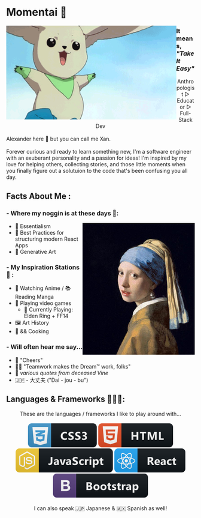 # Momentai 🌿

<img height="250" align="left" alt="GIF" src="/assets/Terriermon2.gif">

### It means, _"Take It Easy"_

<div align="center">
Anthropologist ▷ Educator ▷ Full-Stack Dev
</br>
</div>
<div align="left">
</br>
Alexander here 🌻 but you can call me Xan. 
</br>
</br>
Forever curious and ready to learn something new, I'm a software engineer with an exuberant personality and a passion for ideas! I'm inspired by my love for helping others, collecting stories, and those little moments when you finally figure out a solutuion to the code that's been confusing you all day. 
</div>

## Facts About Me :

### - Where my noggin is at these days 🧠:

<img hight="500" width="300" alt="IMG" align="right" src="./assets/Girl-with-a-Pearl-Earring-1665-Johannes-Vermeer.jpeg">

- 🌱 Essentialism
- 🌱 Best Practices for structuring modern React Apps
- 🌱 Generative Art

### - My Inspiration Stations 🚂 :

- 🐲 Watching Anime / 📚 Reading Manga
- 👾 Playing video games
  - 👾 Currently Playing: Elden Ring + FF14
- 🖼 Art History
- 🥘 && Cooking

### - Will often hear me say...

- 🍻 "Cheers"
- 👏🏽 "Teamwork makes the Dream™ work, folks"
- 🍇 _various quotes from deceased Vine_
- 🇯🇵 - 大丈夫 ("Dai - jou - bu")

## Languages & Frameworks 👨🏽‍💻:

<div align="center">
These are the languages / frameworks I like to play around with...
</br>
</br>
<img src="./assets/css.svg" alt="css badge" style="vertical-align:top margin:6px 4px">
<img src="./assets/html.svg" alt="html badge" style="vertical-align:top margin:6px 4px">
<img src="./assets/js.svg" alt="javascript badge" style="vertical-align:top margin:6px 4px">
<img src="./assets/react.svg" alt="react badge" style="vertical-align:top margin:6px 4px">
<img src="./assets/bootstrap.svg" alt="bootstrap badge" style="vertical-align:top margin:6px 4px">
    </br>
    </br>
    I can also speak 🇯🇵 Japanese & 🇲🇽 Spanish as well! 
</div>
